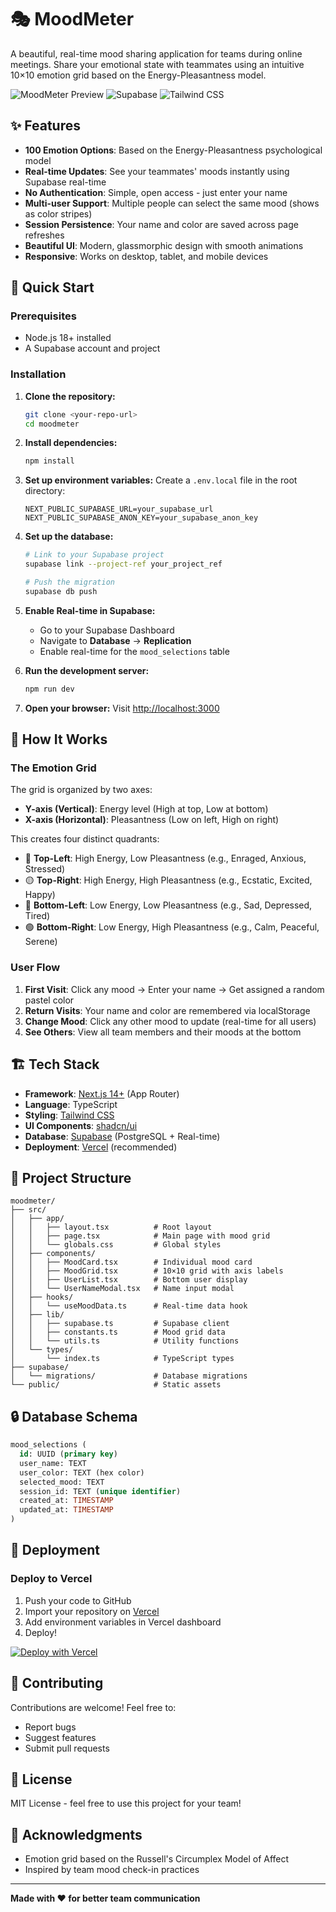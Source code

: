 # 🎭 MoodMeter

A beautiful, real-time mood sharing application for teams during online meetings. Share your emotional state with teammates using an intuitive 10×10 emotion grid based on the Energy-Pleasantness model.

![MoodMeter Preview](https://img.shields.io/badge/Made%20with-Next.js-black?style=for-the-badge&logo=next.js)
![Supabase](https://img.shields.io/badge/Database-Supabase-3ECF8E?style=for-the-badge&logo=supabase)
![Tailwind CSS](https://img.shields.io/badge/Styled%20with-Tailwind-38B2AC?style=for-the-badge&logo=tailwind-css)

## ✨ Features

- **100 Emotion Options**: Based on the Energy-Pleasantness psychological model
- **Real-time Updates**: See your teammates' moods instantly using Supabase real-time
- **No Authentication**: Simple, open access - just enter your name
- **Multi-user Support**: Multiple people can select the same mood (shows as color stripes)
- **Session Persistence**: Your name and color are saved across page refreshes
- **Beautiful UI**: Modern, glassmorphic design with smooth animations
- **Responsive**: Works on desktop, tablet, and mobile devices

## 🚀 Quick Start

### Prerequisites

- Node.js 18+ installed
- A Supabase account and project

### Installation

1. **Clone the repository:**
   ```bash
   git clone <your-repo-url>
   cd moodmeter
   ```

2. **Install dependencies:**
   ```bash
   npm install
   ```

3. **Set up environment variables:**
   Create a `.env.local` file in the root directory:
   ```env
   NEXT_PUBLIC_SUPABASE_URL=your_supabase_url
   NEXT_PUBLIC_SUPABASE_ANON_KEY=your_supabase_anon_key
   ```

4. **Set up the database:**
   ```bash
   # Link to your Supabase project
   supabase link --project-ref your_project_ref

   # Push the migration
   supabase db push
   ```

5. **Enable Real-time in Supabase:**
   - Go to your Supabase Dashboard
   - Navigate to **Database** → **Replication**
   - Enable real-time for the `mood_selections` table

6. **Run the development server:**
   ```bash
   npm run dev
   ```

7. **Open your browser:**
   Visit [http://localhost:3000](http://localhost:3000)

## 🎨 How It Works

### The Emotion Grid

The grid is organized by two axes:
- **Y-axis (Vertical)**: Energy level (High at top, Low at bottom)
- **X-axis (Horizontal)**: Pleasantness (Low on left, High on right)

This creates four distinct quadrants:
- 🔴 **Top-Left**: High Energy, Low Pleasantness (e.g., Enraged, Anxious, Stressed)
- 🟡 **Top-Right**: High Energy, High Pleasantness (e.g., Ecstatic, Excited, Happy)
- 🔵 **Bottom-Left**: Low Energy, Low Pleasantness (e.g., Sad, Depressed, Tired)
- 🟢 **Bottom-Right**: Low Energy, High Pleasantness (e.g., Calm, Peaceful, Serene)

### User Flow

1. **First Visit**: Click any mood → Enter your name → Get assigned a random pastel color
2. **Return Visits**: Your name and color are remembered via localStorage
3. **Change Mood**: Click any other mood to update (real-time for all users)
4. **See Others**: View all team members and their moods at the bottom

## 🏗️ Tech Stack

- **Framework**: [Next.js 14+](https://nextjs.org/) (App Router)
- **Language**: TypeScript
- **Styling**: [Tailwind CSS](https://tailwindcss.com/)
- **UI Components**: [shadcn/ui](https://ui.shadcn.com/)
- **Database**: [Supabase](https://supabase.com/) (PostgreSQL + Real-time)
- **Deployment**: [Vercel](https://vercel.com/) (recommended)

## 📁 Project Structure

```
moodmeter/
├── src/
│   ├── app/
│   │   ├── layout.tsx          # Root layout
│   │   ├── page.tsx            # Main page with mood grid
│   │   └── globals.css         # Global styles
│   ├── components/
│   │   ├── MoodCard.tsx        # Individual mood card
│   │   ├── MoodGrid.tsx        # 10×10 grid with axis labels
│   │   ├── UserList.tsx        # Bottom user display
│   │   └── UserNameModal.tsx   # Name input modal
│   ├── hooks/
│   │   └── useMoodData.ts      # Real-time data hook
│   ├── lib/
│   │   ├── supabase.ts         # Supabase client
│   │   ├── constants.ts        # Mood grid data
│   │   └── utils.ts            # Utility functions
│   └── types/
│       └── index.ts            # TypeScript types
├── supabase/
│   └── migrations/             # Database migrations
└── public/                     # Static assets
```

## 🔒 Database Schema

```sql
mood_selections (
  id: UUID (primary key)
  user_name: TEXT
  user_color: TEXT (hex color)
  selected_mood: TEXT
  session_id: TEXT (unique identifier)
  created_at: TIMESTAMP
  updated_at: TIMESTAMP
)
```

## 🚢 Deployment

### Deploy to Vercel

1. Push your code to GitHub
2. Import your repository on [Vercel](https://vercel.com)
3. Add environment variables in Vercel dashboard
4. Deploy!

[![Deploy with Vercel](https://vercel.com/button)](https://vercel.com/new/clone?repository-url=https://github.com/yourusername/moodmeter)

## 🤝 Contributing

Contributions are welcome! Feel free to:
- Report bugs
- Suggest features
- Submit pull requests

## 📄 License

MIT License - feel free to use this project for your team!

## 🙏 Acknowledgments

- Emotion grid based on the Russell's Circumplex Model of Affect
- Inspired by team mood check-in practices

---

**Made with ❤️ for better team communication**
